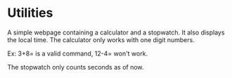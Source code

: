 # Utilities

A simple webpage containing a calculator and a stopwatch. It also displays the local time. The calculator only works with one digit numbers.

Ex: 3+8= is a valid command,  12-4= won't work.

The stopwatch only counts seconds as of now.
